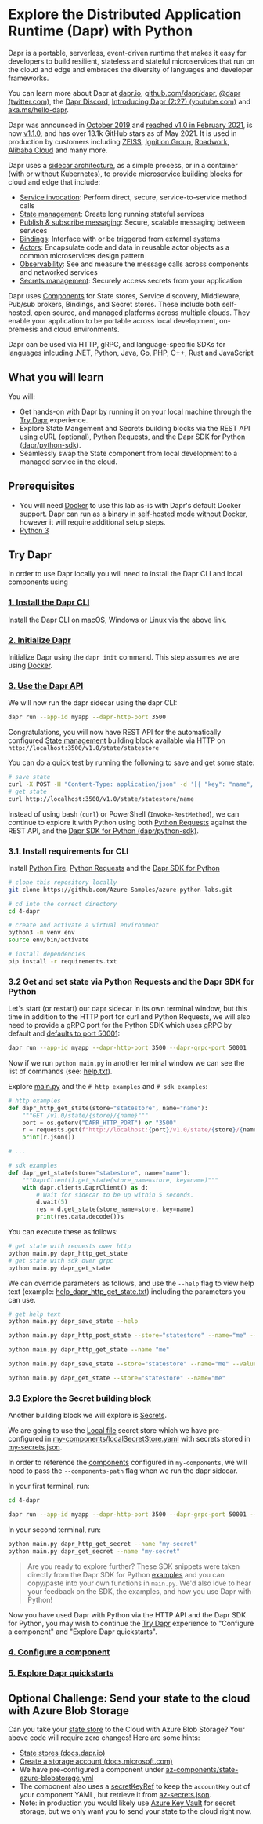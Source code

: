 # Explore the Distributed Application Runtime (Dapr) with Python

Dapr is a portable, serverless, event-driven runtime that makes it easy for developers to build resilient, stateless and stateful microservices that run on the cloud and edge and embraces the diversity of languages and developer frameworks.

You can learn more about Dapr at [dapr.io](https://dapr.io), [github.com/dapr/dapr](https://github.com/dapr/dapr), [@dapr (twitter.com)](https://twitter.com/dapr), the [Dapr Discord](https://aka.ms/dapr-discord),  [Introducing Dapr (2:27) (youtube.com)](https://youtu.be/9o9iDAgYBA8) and [aka.ms/hello-dapr](https://aka.ms/hello-dapr).

Dapr was announced in [October 2019](https://cloudblogs.microsoft.com/opensource/2019/10/16/announcing-dapr-open-source-project-build-microservice-applications/) and [reached v1.0 in February 2021](https://blog.dapr.io/posts/2021/02/17/announcing-dapr-v1.0/), is now [v1.1.0](https://twitter.com/daprdev/status/1378015524672704512?s=20), and has over 13.1k GitHub stars as of May 2021. It is used in production by customers including [ZEISS](https://customers.microsoft.com/en-us/story/1336089737047375040-zeiss-accelerates-cloud-first-development-on-azure-and-streamlines-order-processing), [Ignition Group](https://customers.microsoft.com/en-us/story/1335733425802443016-ignition-group-speeds-development-and-payment-processing-using-dapr-and-azure), [Roadwork](https://blog.dapr.io/posts/2021/02/09/running-dapr-in-production-at-roadwork/), [Alibaba Cloud](https://blog.dapr.io/posts/2021/03/19/how-alibaba-is-using-dapr/) and many more.


Dapr uses a [sidecar architecture](https://docs.dapr.io/concepts/overview/#sidecar-architecture), as a simple process, or in a container (with or without Kubernetes), to provide [microservice building blocks](https://docs.dapr.io/concepts/overview/#microservice-building-blocks-for-cloud-and-edge) for cloud and edge that include:

- [Service invocation](https://docs.dapr.io/developing-applications/building-blocks/service-invocation/): Perform direct, secure, service-to-service method calls
- [State management](https://docs.dapr.io/developing-applications/building-blocks/state-management/): Create long running stateful services
- [Publish & subscribe messaging](https://docs.dapr.io/developing-applications/building-blocks/pubsub/): Secure, scalable messaging between services
- [Bindings](https://docs.dapr.io/developing-applications/building-blocks/bindings/): Interface with or be triggered from external systems
- [Actors](https://docs.dapr.io/developing-applications/building-blocks/actors/): Encapsulate code and data in reusable actor objects as a common microservices design pattern
- [Observability](https://docs.dapr.io/developing-applications/building-blocks/observability/): See and measure the message calls across components and networked services
- [Secrets management](https://docs.dapr.io/developing-applications/building-blocks/secrets/): Securely access secrets from your application

Dapr uses [Components](https://docs.dapr.io/concepts/components-concept/) for State stores, Service discovery, Middleware, Pub/sub brokers, Bindings, and Secret stores. These include both self-hosted, open source, and managed platforms across multiple clouds. They enable your application to be portable across local development, on-premesis and cloud environments.

Dapr can be used via HTTP, gRPC, and language-specific SDKs for languages inlcuding .NET, Python, Java, Go, PHP, C++, Rust and JavaScript


## What you will learn

You will:
- Get hands-on with Dapr by running it on your local machine through the [Try Dapr](https://docs.dapr.io/getting-started/) experience.
- Explore State Mangement and Secrets building blocks via the REST API using cURL (optional), Python Requests, and the Dapr SDK for Python ([dapr/python-sdk](https://github.com/dapr/python-sdk)).
- Seamlessly swap the State component from local development to a managed service in the cloud. 

## Prerequisites
- You will need [Docker](https://docs.docker.com/get-docker/) to use this lab as-is with Dapr's default Docker support. Dapr can run as a binary [in self-hosted mode without Docker](https://docs.dapr.io/operations/hosting/self-hosted/self-hosted-no-docker/), however it will require additional setup steps.
- [Python 3](https://www.python.org/downloads/)

## Try Dapr

In order to use Dapr locally you will need to install the Dapr CLI and local components using 

### [1. Install the Dapr CLI](https://docs.dapr.io/getting-started/install-dapr-cli/)

Install the Dapr CLI on macOS, Windows or Linux via the above link.

### [2. Initialize Dapr](https://docs.dapr.io/getting-started/install-dapr-selfhost/)

Initialize Dapr using the `dapr init` command. This step assumes we are using [Docker](https://docs.docker.com/get-docker/).

### [3. Use the Dapr API](https://docs.dapr.io/getting-started/get-started-api/)

We will now run the dapr sidecar using the dapr CLI:

```bash
dapr run --app-id myapp --dapr-http-port 3500
```

Congratulations, you will now have REST API for the automatically configured [State management](https://docs.dapr.io/developing-applications/building-blocks/state-management/state-management-overview/) building block available via HTTP on `http://localhost:3500/v1.0/state/statestore`

You can do a quick test by running the following to save and get some state:

```bash
# save state
curl -X POST -H "Content-Type: application/json" -d '[{ "key": "name", "value": "Bruce Wayne"}]' 'http://localhost:3500/v1.0/state/statestore'
# get state
curl http://localhost:3500/v1.0/state/statestore/name
```

Instead of using bash (`curl`) or PowerShell (`Invoke-RestMethod`), we can continue to explore it with Python using both [Python Requests](https://docs.python-requests.org/en/master/) against the REST API, and the [Dapr SDK for Python (dapr/python-sdk)](https://github.com/dapr/python-sdk).

### 3.1. Install requirements for CLI

Install [Python Fire](https://github.com/google/python-fire#installation), [Python Requests](https://docs.python-requests.org/en/master/user/install/#install) and the [Dapr SDK for Python](https://github.com/dapr/python-sdk#install-dapr-python-sdk)

```bash
# clone this repository locally
git clone https://github.com/Azure-Samples/azure-python-labs.git

# cd into the correct directory
cd 4-dapr

# create and activate a virtual environment
python3 -m venv env
source env/bin/activate

# install dependencies
pip install -r requirements.txt
```

### 3.2 Get and set state via Python Requests and the Dapr SDK for Python

Let's start (or restart) our dapr sidecar in its own terminal window, but this time in addition to the HTTP port for curl and Python Requests, we will also need to provide a gRPC port for the Python SDK which uses gRPC by default and [defaults to port 50001](https://github.com/dapr/python-sdk/blob/master/dapr/conf/global_settings.py#L16):

```bash
dapr run --app-id myapp --dapr-http-port 3500 --dapr-grpc-port 50001
```

Now if we run `python main.py` in another terminal window we can see the list of commands (see: [help.txt](help.txt)).

Explore [main.py](main.py) and the `# http examples` and `# sdk examples`:

```python
# http examples
def dapr_http_get_state(store="statestore", name="name"):
    """GET /v1.0/state/{store}/{name}"""
    port = os.getenv("DAPR_HTTP_PORT") or "3500"
    r = requests.get(f"http://localhost:{port}/v1.0/state/{store}/{name}")
    print(r.json())

# ...

# sdk examples
def dapr_get_state(store="statestore", name="name"):
    """DaprClient().get_state(store_name=store, key=name)"""
    with dapr.clients.DaprClient() as d:
        # Wait for sidecar to be up within 5 seconds.
        d.wait(5)
        res = d.get_state(store_name=store, key=name)
        print(res.data.decode())s
```

You can execute these as follows:

```bash
# get state with requests over http
python main.py dapr_http_get_state
# get state with sdk over grpc
python main.py dapr_get_state
```

We can override parameters as follows, and use the `--help` flag to view help text (example: [help_dapr_http_get_state.txt](help_dapr_http_get_state.txt)) including the parameters you can use.

```bash
# get help text
python main.py dapr_save_state --help

python main.py dapr_http_post_state --store="statestore" --name="me" --value="hello" 

python main.py dapr_http_get_state --name "me"

python main.py dapr_save_state --store="statestore" --name="me" --value="world" 

python main.py dapr_get_state --store="statestore" --name="me"
```

### 3.3 Explore the Secret building block

Another building block we will explore is [Secrets](https://docs.dapr.io/developing-applications/building-blocks/secrets/secrets-overview/).

We are going to use the [Local file](https://docs.dapr.io/developing-applications/building-blocks/secrets/howto-secrets/#set-up-a-secret-store) secret store which we have pre-configured in [my-components/localSecretStore.yaml](my-components/localSecretStore.yaml) with secrets stored in [my-secrets.json](my-secrets.json).

In order to reference the [components](https://docs.dapr.io/concepts/components-concept/) configured in `my-components`, we will need to pass the `--components-path` flag when we run the dapr sidecar.

In your first terminal, run:

```bash
cd 4-dapr

dapr run --app-id myapp --dapr-http-port 3500 --dapr-grpc-port 50001 --components-path ./my-components
```

In your second terminal, run:

```bash
python main.py dapr_http_get_secret --name "my-secret"
python main.py dapr_get_secret --name "my-secret"
```

> Are you ready to explore further? These SDK snippets were taken directly from the Dapr SDK for Python [examples](https://github.com/dapr/python-sdk/tree/master/examples) and you can copy/paste into your own functions in `main.py`. We'd also love to hear your feedback on the SDK, the examples, and how you use Dapr with Python!

Now you have used Dapr with Python via the HTTP API and the Dapr SDK for Python, you may wish to continue the [Try Dapr](https://docs.dapr.io/getting-started/) experience to "Configure a component" and "Explore Dapr quickstarts".

### [4. Configure a component](https://docs.dapr.io/getting-started/get-started-component/)

### [5. Explore Dapr quickstarts](https://docs.dapr.io/getting-started/quickstarts/)

## Optional Challenge: Send your state to the cloud with Azure Blob Storage 

Can you take your [state store](https://docs.dapr.io/developing-applications/building-blocks/state-management/state-management-overview/) to the Cloud with Azure Blob Storage? Your above code will require zero changes! Here are some hints:

- [State stores (docs.dapr.io)](https://docs.dapr.io/reference/components-reference/supported-state-stores/#microsoft-azure)
- [Create a storage account (docs.microsoft.com)](https://docs.microsoft.com/azure/storage/common/storage-account-create?tabs=azure-portal)
- We have pre-configured a component under [az-components/state-azure-blobstorage.yml](az-components/state-azure-blobstorage.yml)
- The component also uses a [secretKeyRef](https://docs.dapr.io/operations/components/component-secrets/#referencing-secrets) to keep the `accountKey` out of your component YAML, but retrieve it from [az-secrets.json](az-secrets.json). 
- Note: in production you would likely use [Azure Key Vault](https://docs.dapr.io/reference/components-reference/supported-secret-stores/azure-keyvault/) for secret storage, but we only want you to send your state to the cloud right now.

